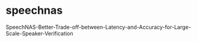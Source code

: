 # speechnas
SpeechNAS-Better-Trade-off-between-Latency-and-Accuracy-for-Large-Scale-Speaker-Verification
